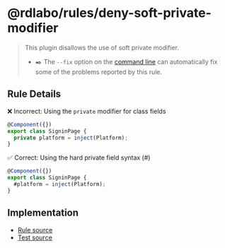 # @rdlabo/rules/deny-soft-private-modifier

> This plugin disallows the use of soft private modifier.
>
> - ✒️ The `--fix` option on the [command line](https://eslint.org/docs/user-guide/command-line-interface#fixing-problems) can automatically fix some of the problems reported by this rule.

## Rule Details

❌ Incorrect: Using the `private` modifier for class fields

```ts
@Component({})
export class SigninPage {
  private platform = inject(Platform);
}
```

✅ Correct: Using the hard private field syntax (#)

```ts
@Component({})
export class SigninPage {
  #platform = inject(Platform);
}
```

## Implementation

- [Rule source](../../src/rules/deny-soft-private-modifier.ts)
- [Test source](../../tests/rules/deny-soft-private-modifier.ts)
